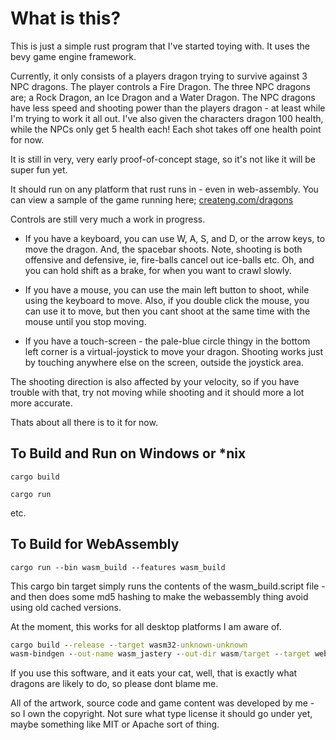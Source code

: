 # What is this?

This is just a simple rust program that I've started toying with.   It uses the bevy game engine framework.

Currently, it only consists of a players dragon trying to survive against 3 NPC dragons.   The player controls a Fire Dragon.  The three NPC dragons are; a Rock Dragon, an Ice Dragon and a Water Dragon.  The NPC dragons have less speed and shooting power than the players dragon - at least while I'm trying to work it all out.  I've also given the characters dragon 100 health, while the NPCs only get 5 health each!   Each shot takes off one health point for now.

It is still in very, very early proof-of-concept stage, so it's not like it will be super fun yet.

It should run on any platform that rust runs in - even in web-assembly.
You can view a sample of the game running here;
[createng.com/dragons](https://createng.com/dragons/)

Controls are still very much a work in progress.  

* If you have a keyboard, you can use W, A, S, and D,  or the arrow keys, to move the dragon. And, the spacebar shoots.
Note, shooting is both offensive and defensive, ie, fire-balls cancel out ice-balls etc.  Oh, and you can hold shift as a brake, for when you want to crawl slowly.

* If you have a mouse, you can use the main left button to shoot, while using the keyboard to move.  Also, if you double click the mouse, you can use it to move, but then you cant shoot at the same time with the mouse until you stop moving.

* If you have a touch-screen - the pale-blue circle thingy in the bottom left corner is a virtual-joystick to move your dragon.   Shooting works just by touching anywhere else on the screen, outside the joystick area.

The shooting direction is also affected by your velocity, so if you have trouble with that, try not moving while shooting and it should more a lot more accurate.

Thats about all there is to it for now.

## To Build and Run on Windows or *nix

`cargo build`

`cargo run`

 etc.

## To Build for WebAssembly

`cargo run --bin wasm_build --features wasm_build`

This cargo bin target simply runs the contents of the wasm_build.script file - and then does some md5 hashing to make the webassembly thing avoid using old cached versions.

At the moment, this works for all desktop platforms I am aware of.

```bat
cargo build --release --target wasm32-unknown-unknown
wasm-bindgen --out-name wasm_jastery --out-dir wasm/target --target web target/wasm32-unknown-unknown/release/jastery.wasm
```

If you use this software, and it eats your cat, well, that is exactly what dragons are likely to do, so please dont blame me.

All of the artwork, source code and game content was developed by me - so I own the copyright.   Not sure what type license it should go under yet, maybe something like MIT or Apache sort of thing.
